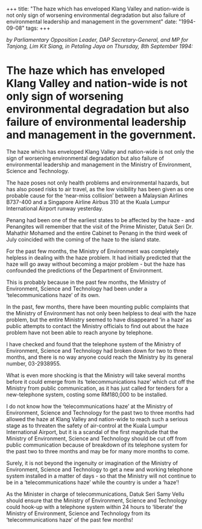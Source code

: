 +++ 
title: "The haze which has enveloped Klang Valley and nation-wide is not only sign of worsening environmental degradation but also failure of environmental leadership and management in the government"
date: "1994-09-08"
tags:
+++

_by Parliamentary Opposition Leader,  DAP Secretary-General, and MP for Tanjong, Lim Kit Siang, in Petaling Jaya on Thursday, 8th September 1994:_

# The haze which has enveloped Klang Valley and nation-wide is not only sign of worsening environmental degradation but also failure of environmental leadership and management in the government.

The haze which has enveloped Klang Valley and nation-wide is not only the sign of worsening environmental degradation but also failure of environmental leadership and management in the Ministry of Environment, Science and Technology.</u>

The haze poses not only health problems and environmental hazards, but has also posed risks to air travel, as the low visibility has been given as one probable cause for the ‘near-miss collision’ between a Malaysian Airlines B737-400 and a Singapore Airline Airbus 310 at the Kuala Lumpur International Airport runway yesterday.

Penang had been one of the earliest states to be affected by the haze - and Penangites will remember that the visit of the Prime Minister, Datuk Seri Dr. Mahathir Mohamed and the entire Cabinet to Penang in the third week of July coincided with the coming of the haze to the island state.

For the past few months, the Ministry of Environment was completely helpless in dealing with the haze problem. It had initially predicted that the haze will go away without becoming a major problem - but the haze has confounded the predictions of the Department of Environment.

This is probably because in the past few months, the Ministry of Environment, Science and Technology had been under a ‘telecommunications haze’ of its own.

In the past, few months, there have been mounting public complaints that the Ministry of Environment has not only been helpless to deal with the haze problem, but the entire Ministry seemed to have disappeared ‘in a haze’ as public attempts to contact the Ministry officials to find out about the haze problem have not been able to reach anyone by telephone.

I have checked and found that the telephone system of the Ministry of Environment, Science and Technology had broken down for two to three months, and there is no way anyone could reach the Ministry by its general number, 03-2938955.

What is even more shocking is that the Ministry will take several months before it could emerge from its ‘telecommunications haze’ which cut off the Ministry from public communication, as it has just called for tenders for a new-telephone system, costing some RM180,000 to be installed.

I do not know how the ‘telecommunications haze’ at the Ministry of Environment, Science and Technology for the past two to three months had allowed the haze at Klang Valley and nation-wide to reach such a serious stage as to threaten the safety of air-control at the Kuala Lumpur International Airport, but it is a scandal of the first magnitude that the Ministry of Environment, Science and Technology should be cut off from public communication because of breakdown of its telephone system for the past two to three months and may be for many more months to come.


Surely, it is not beyond the ingenuity or imagination of the Ministry of Environment, Science and Technology to get a new and working telephone system installed in a matter of days - so that the Ministry will not continue to be in a ‘telecommunications haze’ while the country is under a ‘haze’!

As the Minister in charge of telecommunications, Datuk Seri Samy Vellu should ensure that the Ministry of Environment, Science and Technology could hook-up with a telephone system within 24 hours to ‘liberate’ the Ministry of Environment, Science and Technology from its ‘telecommunications haze’ of the past few months!
 
